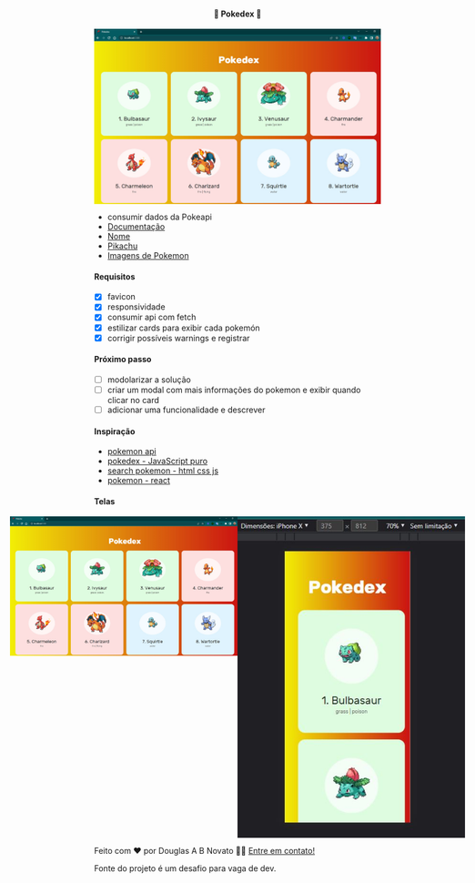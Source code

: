 <h4 align="center"> 
	🚧 Pokedex 🚀
</h4>

<p align="center" style="display: flex; align-items: flex-start; justify-content: center;">
  <img alt="versão 1 do projeto" title="#pokedex" src="./.github/tela-1.jpg">
</p> 

- consumir dados da Pokeapi
- [Documentação](https://pokeapi.co/docs/v2)
- [Nome](https://pokeapi.co/api/v2/pokemon/ditto)
- [Pikachu](https://pokeapi.co/api/v2/pokemon/25)
- [Imagens de Pokemon](https://raw.githubusercontent.com/PokeAPI/sprites/master/sprites/pokemon/${pokemon.id}.png)

#### Requisitos

- [x] favicon
- [x] responsividade
- [x] consumir api com fetch
- [x] estilizar cards para exibir cada pokemón
- [x] corrigir possíveis warnings e registrar

#### Próximo passo

- [ ] modolarizar a solução
- [ ] criar um modal com mais informações do pokemon e exibir quando clicar no card 
- [ ] adicionar uma funcionalidade e descrever

#### Inspiração

- [pokemon api](https://github.com/tbone849/pokemon-guide)
- [pokedex - JavaScript puro](https://www.youtube.com/watch?v=Uptu3NrBFBM&list=PLs_UfelOxGL25jmkIJ4pU16Ku-jfdFGC4&index=6)
- [search pokemon - html css js](https://www.youtube.com/watch?v=vdytGGKyJKE&list=PLs_UfelOxGL25jmkIJ4pU16Ku-jfdFGC4&index=7)
- [pokemon - react](https://www.youtube.com/watch?v=YIzwXNLB53Q&list=PLs_UfelOxGL25jmkIJ4pU16Ku-jfdFGC4&index=7&t=412s)

#### Telas

<p align="center" style="display: flex; align-items: flex-start; justify-content: center;">
  <img alt="versão 1 do projeto" title="#pokedex" src="./.github/tela-1.jpg" width="400px">
  <img alt="versão 1 do projeto" title="#pokedex" src="./.github/tela-2.jpg" width="400px">
</p> 

Feito com ❤️ por Douglas A B Novato 👋🏽 [Entre em contato!](https://www.linkedin.com/in/douglasabnovato/)
 
Fonte do projeto é um desafio para vaga de dev.